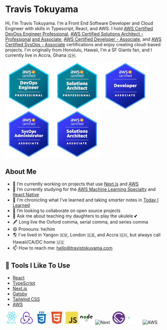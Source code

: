 # Travis Tokuyama

Hi, I'm Travis Tokuyama. I'm a Front End Software Developer and Cloud Engineer with skills in Typescript, React, and AWS. I hold [AWS Certified DevOps Engineer Professional](https://www.credly.com/badges/25be12a8-16d8-4329-aa4b-83d24207e8fe/public_url), [AWS Certified Solutions Architect - Professional](https://www.credly.com/badges/1a190ceb-f2ba-45ac-8c13-b35c5fbcadc5/public_url) [and Associate](https://www.credly.com/badges/5d8dd135-a030-46b0-98f3-1d23a82e5b82/public_url), [AWS Certified Developer - Associate](https://www.credly.com/badges/7515ae2a-f4f0-4703-a43d-b95d5f7ed54a/public_url), and [AWS Certified SysOps - Associate](https://www.credly.com/badges/bc8d564f-0a7c-417e-add5-d4d51177900b/public_url) certifications and enjoy creating cloud-based projects. I'm originally from Honolulu, Hawaii, I'm a SF Giants fan, and I currently live in Accra, Ghana 🇬🇭.

[![AWS DOP Badge](/awsdop.png)](https://www.credly.com/badges/25be12a8-16d8-4329-aa4b-83d24207e8fe/public_url)
[![AWS SAP Badge](/awssap.png)](https://www.credly.com/badges/1a190ceb-f2ba-45ac-8c13-b35c5fbcadc5/public_url)
[![AWS CDA Badge](/awsda.png)](https://www.credly.com/badges/7515ae2a-f4f0-4703-a43d-b95d5f7ed54a/public_url)
[![AWS CSOA Badge](/awssoa.png)](https://www.credly.com/badges/bc8d564f-0a7c-417e-add5-d4d51177900b/public_url)
[![AWS CSAA Badge](/awscsaa.png)](https://www.credly.com/badges/5d8dd135-a030-46b0-98f3-1d23a82e5b82/public_url)

## About Me

- 🔭 I’m currently working on projects that use [Next.js](https://nextjs.org/) and [AWS](https://aws.amazon.com)
- 🌱 I’m currently studying for the [AWS Machine Learning Specialty](https://aws.amazon.com/certification/certified-machine-learning-specialty/) and [React Native](https://reactnative.dev/)
- 🧠 I'm chronicling what I've learned and taking _smarter_ notes in [Today I Learned](https://github.com/trav15/til)
- 👯 I’m looking to collaborate on open source projects
- 💬 Ask me about teaching my daughters to play the ukulele :two_hearts:
- 🖋 Long live the Oxford comma, serial comma, and series comma
- 😄 Pronouns: he/him
- 🌎 I've lived in Yangon 🇲🇲, London 🇬🇧, and Accra 🇬🇭, but always call Hawaii/CA/DC home 🇺🇸
- 📫 How to reach me: hello@travistokuyama.com
  
## 🔧 Tools I Like To Use

- [React](https://reactjs.org/)
- [TypeScript](https://www.typescriptlang.org/)
- [Next.js](https://nextjs.org/)
- [Gatsby](https://www.gatsbyjs.com/)
- [Tailwind CSS](https://tailwindcss.com/)
- [AWS](https://aws.amazon.com/)

<p>
<img src="https://github.com/devicons/devicon/blob/master/icons/react/react-original-wordmark.svg" title="React" alt="React" width="40" height="40"/>&nbsp;
<img src="https://github.com/devicons/devicon/blob/master/icons/redux/redux-original.svg" title="Redux" alt="Redux " width="40" height="40"/>&nbsp;
<img src="https://github.com/devicons/devicon/blob/master/icons/css3/css3-plain-wordmark.svg"  title="CSS3" alt="CSS" width="40" height="40"/>&nbsp;
<img src="https://github.com/devicons/devicon/blob/master/icons/html5/html5-original.svg" title="HTML5" alt="HTML" width="40" height="40"/>&nbsp;
<img src="https://github.com/devicons/devicon/blob/master/icons/javascript/javascript-original.svg" title="JavaScript" alt="JavaScript" width="40" height="40"/>&nbsp;
<img src="https://github.com/devicons/devicon/blob/master/icons/nodejs/nodejs-original-wordmark.svg" title="NodeJS" alt="NodeJS" width="40" height="40"/>&nbsp;
<img src="https://cdn.jsdelivr.net/gh/devicons/devicon/icons/nextjs/nextjs-original-wordmark.svg" itle="Next" alt="Next" width="40" height="40"/>&nbsp;      
<img src="https://github.com/devicons/devicon/blob/master/icons/gatsby/gatsby-original.svg" title="Gatsby"  alt="Gatsby" width="40" height="40"/>&nbsp;
 <img src="https://github.com/devicons/devicon/blob/master/icons/tailwindcss/tailwindcss-original-wordmark.svg" title="TailwindCSS"  alt="TailwindCSS" width="40" height="40"/>&nbsp;
<img src="https://cdn.jsdelivr.net/gh/devicons/devicon/icons/amazonwebservices/amazonwebservices-original-wordmark.svg" title="AWS" alt="AWS" width="40" height="40"/>&nbsp;
</p>
